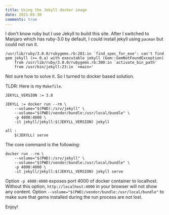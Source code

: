 ```yaml
---
title: Using the Jekyll docker image
date: 2021-05-30
comments: true
---
```


I don't know ruby but I use Jekyll to build this site. After I switched to Manjaro which has
ruby-3.0 by default, I could install jekyll using `pacman` but could not run it.

```
/usr/lib/ruby/3.0.0/rubygems.rb:281:in `find_spec_for_exe': can't find gem jekyll (>= 0.a) with executable jekyll (Gem::GemNotFoundException)
	from /usr/lib/ruby/3.0.0/rubygems.rb:300:in `activate_bin_path'
	from /usr/bin/jekyll:23:in `<main>'
```

Not sure how to solve it. So I turned to docker based solution.

TLDR: Here is my `Makefile`.

```
JEKYLL_VERSION := 3.8

JEKYLL := docker run --rm \
	--volume="$(PWD):/srv/jekyll" \
	--volume="$(PWD)/vendor/bundle:/usr/local/bundle" \
	-p 4000:4000 \
	-it jekyll/jekyll:$(JEKYLL_VERSION) jekyll

all :
	$(JEKYLL) serve

```

The core command is the following:

```
docker run --rm \
	--volume="$(PWD):/srv/jekyll" \
	--volume="$(PWD)/vendor/bundle:/usr/local/bundle" \
	-p 4000:4000 \
	-it jekyll/jekyll:$(JEKYLL_VERSION) jekyll serve
```

Option `-p 4000:4000` exposes port 4000 of docker container to localhost. Without this option,
`http://localhost:4000` in your browser will not show any content.  Option
`--volume="$(PWD)/vendor/bundle:/usr/local/bundle"` to make sure that gems installed during the run
process are not lost.

Enjoy!
